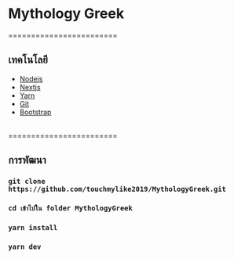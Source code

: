 # Mythology Greek
========================
## เทคโนโลยี
- [Nodejs](https://nodejs.org/en/)
- [Nextjs](https://nextjs.org/)
- [Yarn](https://yarnpkg.com/lang/en/)
- [Git](https://git-scm.com/)
- [Bootstrap](https://getbootstrap.com/)
<br />
========================<br />

## การพัฒนา
### `git clone https://github.com/touchmylike2019/MythologyGreek.git`
### `cd เข้าไปใน folder MythologyGreek`
### `yarn install`
### `yarn dev`
